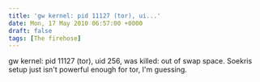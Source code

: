 ```yaml
---
title: 'gw kernel: pid 11127 (tor), ui...'
date: Mon, 17 May 2010 06:57:00 +0000
draft: false
tags: [The firehose]
---
```


gw kernel: pid 11127 (tor), uid 256, was killed: out of swap space. Soekris setup just isn't powerful enough for tor, I'm guessing.
